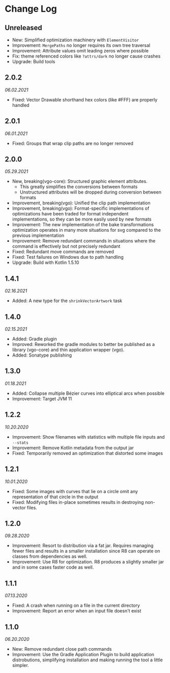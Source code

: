 Change Log
==========

## Unreleased

* New: Simplified optimization machinery with `ElementVisitor`
* Improvement: `MergePaths` no longer requires its own tree traversal
* Improvement: Attribute values omit leading zeros where possible
* Fix: theme referenced colors like `?attrs/dark` no longer cause crashes
* Upgrade: Build tools

## 2.0.2
_06.02.2021_

* Fixed: Vector Drawable shorthand hex colors (like #FFF) are properly handled

## 2.0.1
_06.01.2021_

* Fixed: Groups that wrap clip paths are no longer removed

## 2.0.0
_05.29.2021_

* New, breaking(vgo-core): Structured graphic element attributes. 
  * This greatly simplifies the conversions between formats
  * Unstructured attributes will be dropped during conversion between formats
* Improvement, breaking(vgo): Unified the clip path implementation
* Improvement, breaking(vgo): Format-specific implementations of optimizations have been traded for format independent implementations, so they can be more easily used by new formats
* Improvement: The new implementation of the bake transformations optimization operates in many more situations for svg compared to the previous implementation
* Improvement: Remove redundant commands in situations where the command is effectively but not precisely redundant
* Fixed: Redundant move commands are removed
* Fixed: Test failures on Windows due to path handling
* Upgrade: Build with Kotlin 1.5.10

## 1.4.1
_02.16.2021_

* Added: A new type for the `shrinkVectorArtwork` task

## 1.4.0
_02.15.2021_

* Added: Gradle plugin
* Improved: Reworked the gradle modules to better be published as a library (vgo-core) and thin application wrapper (vgo).
* Added: Sonatype publishing

## 1.3.0
_01.18.2021_

* Added: Collapse multiple Bézier curves into elliptical arcs when possible
* Improvement: Target JVM 11

## 1.2.2
_10.20.2020_

* Improvement: Show filenames with statistics with multiple file inputs and `--stats`
* Improvement: Remove Kotlin metadata from the output jar
* Fixed: Temporarily removed an optimization that distorted some images

## 1.2.1
_10.01.2020_

* Fixed: Some images with curves that lie on a circle omit any representation of that circle in the output
* Fixed: Modifying files in-place sometimes results in destroying non-vector files.

## 1.2.0
_09.28.2020_

* Improvement: Resort to distribution via a fat jar. Requires managing fewer files and results in a smaller installation since R8 can operate on classes from dependencies as well.
* Improvement: Use R8 for optimization. R8 produces a slightly smaller jar and in some cases faster code as well.

## 1.1.1
_07.13.2020_

* Fixed: A crash when running on a file in the current directory
* Improvement: Report an error when an input file doesn't exist

## 1.1.0
_06.20.2020_

* New: Remove redundant close path commands
* Improvement: Use the Gradle Application Plugin to build application distrobutions, simplifying installation and making running the tool a little simpler.
